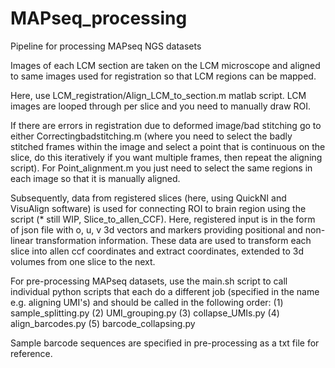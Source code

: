 # MAPseq_processing
Pipeline for processing MAPseq NGS datasets

Images of each LCM section are taken on the LCM microscope and aligned to same images used for registration so that LCM regions can be mapped.

Here, use LCM_registration/Align_LCM_to_section.m matlab script. LCM images are looped through per slice and you need to manually draw ROI.

If there are errors in registration due to deformed image/bad stitching go to either Correctingbadstitching.m (where you need to select the badly stitched frames within the image and select a point that is continuous on the slice, do this iteratively if you want multiple frames, then repeat the aligning script). For Point_alignment.m you just need to select the same regions in each image so that it is manually aligned.

Subsequently, data from registered slices (here, using QuickNI and VisuAlign software) is used for connecting ROI to brain region using the script (* still WIP, Slice_to_allen_CCF). Here, registered input is in the form of json file with o, u, v 3d vectors and markers providing positional and non-linear transformation information. These data are used to transform each slice into allen ccf coordinates and extract coordinates, extended to 3d volumes from one slice to the next.

For pre-processing MAPseq datasets, use the main.sh script to call individual python scripts that each do a different job (specified in the name e.g. aligning UMI's) and should be called in the following order:
(1) sample_splitting.py
(2) UMI_grouping.py
(3) collapse_UMIs.py
(4) align_barcodes.py
(5) barcode_collapsing.py

Sample barcode sequences are specified in pre-processing as a txt file for reference.
